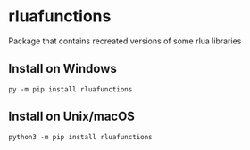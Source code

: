 # rluafunctions
Package that contains recreated versions of some rlua libraries
## Install on Windows
```
py -m pip install rluafunctions
```
## Install on Unix/macOS
```
python3 -m pip install rluafunctions
```

